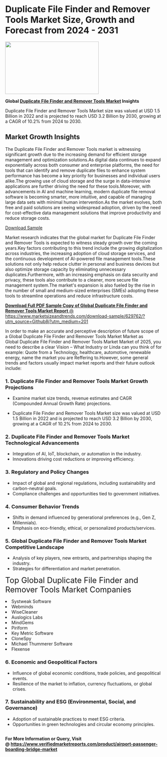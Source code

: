 <H1>Duplicate File Finder and Remover Tools Market Size, Growth and Forecast from 2024 - 2031</H1><img class="aligncenter size-medium wp-image-584254" src="https://thirdeyenews.in/wp-content/uploads/2024/09/Global-Market-Research-300x168.jpeg" alt="" width="300" height="168" /><p><strong>Global&nbsp;<a href="https://www.marketsizeandtrends.com/download-sample/629762/?utm_source=Github8j?utm_medium=201">Duplicate File Finder and Remover Tools Market</a> Insights</strong></p><p>Duplicate File Finder and Remover Tools Market size was valued at USD 1.5 Billion in 2022 and is projected to reach USD 3.2 Billion by 2030, growing at a CAGR of 10.2% from 2024 to 2030.</p><p><h2>Market Growth Insights</h2> <p>The Duplicate File Finder and Remover Tools market is witnessing significant growth due to the increasing demand for efficient storage management and optimization solutions.As digital data continues to expand exponentially across both consumer and enterprise platforms, the need for tools that can identify and remove duplicate files to enhance system performance has become a key priority for businesses and individual users alike.The growing use of cloud storage and the surge in data-intensive applications are further driving the need for these tools.Moreover, with advancements in AI and machine learning, modern duplicate file removal software is becoming smarter, more intuitive, and capable of managing large data sets with minimal human intervention.As the market evolves, both free and paid solutions are seeing widespread adoption, driven by the need for cost-effective data management solutions that improve productivity and reduce storage costs.</p> <p><a href="#">Download Sample</a></p> <p>Market research indicates that the global market for Duplicate File Finder and Remover Tools is expected to witness steady growth over the coming years.Key factors contributing to this trend include the growing digitalization across industries, the increasing adoption of cloud storage services, and the continuous development of AI-powered file management tools.These solutions not only help reduce clutter in personal and business devices but also optimize storage capacity by eliminating unnecessary duplicates.Furthermore, with an increasing emphasis on data security and privacy, these tools also contribute to a cleaner, more secure file management system.The market's expansion is also fueled by the rise in the number of small and medium-sized enterprises (SMEs) adopting these tools to streamline operations and reduce infrastructure costs.</p> <p><a href="#"></p><p><span class=""><strong>Download Full PDF Sample Copy of Global Duplicate File Finder and Remover Tools Market Report</strong> @ <a href="https://www.marketsizeandtrends.com/download-sample/629762/?utm_source=Github8j?utm_medium=201" target="_blank">https://www.marketsizeandtrends.com/download-sample/629762/?utm_source=Github8j?utm_medium=201</a></span></p><p>In order to make an accurate and perceptive description of future scope of a Global&nbsp;Duplicate File Finder and Remover Tools Market Market as Global&nbsp;Duplicate File Finder and Remover Tools Market Market of 2025, you need to describe a clear Vision &ndash; What Industry or Linda can you think of for example: Quote from a Technology, healthcare, automotive, renewable energy, name the market you are Reffering to.However, some general trends and factors usually impact market reports and their future outlook include:</p><h3>1.&nbsp;<strong>Duplicate File Finder and Remover Tools Market Growth Projections</strong></h3><ul><li>Examine market size trends, revenue estimates and CAGR (Compounded Annual Growth Rate) projections.</li><li><p>Duplicate File Finder and Remover Tools Market size was valued at USD 1.5 Billion in 2022 and is projected to reach USD 3.2 Billion by 2030, growing at a CAGR of 10.2% from 2024 to 2030.</p></li></ul><h3>2.&nbsp;<strong>Duplicate File Finder and Remover Tools Market Technological Advancements</strong></h3><ul><li>Integration of AI, IoT, blockchain, or automation in the industry.</li><li>Innovations driving cost reductions or improving efficiency.</li></ul><h3>3.&nbsp;<strong>Regulatory and Policy Changes</strong></h3><ul><li>Impact of global and regional regulations, including sustainability and carbon-neutral goals.</li><li>Compliance challenges and opportunities tied to government initiatives.</li></ul><h3>4.&nbsp;<strong>Consumer Behavior Trends</strong></h3><ul><li>Shifts in demand influenced by generational preferences (e.g., Gen Z, Millennials).</li><li>Emphasis on eco-friendly, ethical, or personalized products/services.</li></ul><h3>5.&nbsp;<strong>Global Duplicate File Finder and Remover Tools Market Competitive Landscape</strong></h3><ul><li>Analysis of key players, new entrants, and partnerships shaping the industry.</li><li>Strategies for differentiation and market penetration.</li></ul><p data-pm-slice="1 1 []"><span style="color: inherit; font-family: inherit; font-size: 25px;">Top Global Duplicate File Finder and Remover Tools Market Companies</span></p><div class="" data-test-id=""><p><li>Systweak Software</li><li> Webminds</li><li> WiseCleaner</li><li> Auslogics Labs</li><li> MindGems</li><li> Piriform</li><li> Key Metric Software</li><li> CloneSpy</li><li> Michael Thummerer Software</li><li> Flexense</li></p></div><h3>6.&nbsp;<strong>Economic and Geopolitical Factors</strong></h3><ul><li>Influence of global economic conditions, trade policies, and geopolitical events.</li><li>Resilience of the market to inflation, currency fluctuations, or global crises.</li></ul><h3>7.&nbsp;<strong>Sustainability and ESG (Environmental, Social, and Governance)</strong></h3><ul><li>Adoption of sustainable practices to meet ESG criteria.</li><li>Opportunities in green technologies and circular economy principles.</li></ul><h2><strong style="font-size: 14px;">For More Information or Query, Visit @&nbsp;</strong><a style="background-color: #ffffff; font-size: 14px;" href="https://www.marketsizeandtrends.com/report/duplicate-file-finder-and-remover-tools-market/" target="_blank">https://www.verifiedmarketreports.com/product/airport-passenger-boarding-bridge-market</a></h2>